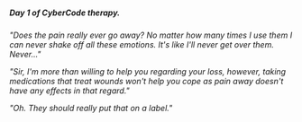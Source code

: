 ##### Day 1 of CyberCode therapy.

_"Does the pain really ever go away? No matter how many times I use them I can never shake off all these emotions. It's like I'll never get over them. Never..."_

_"Sir, I'm more than willing to help you regarding your loss, however, taking medications that treat wounds won't help you cope as pain away doesn't have any effects in that regard."_

_"Oh. They should really put that on a label."_
